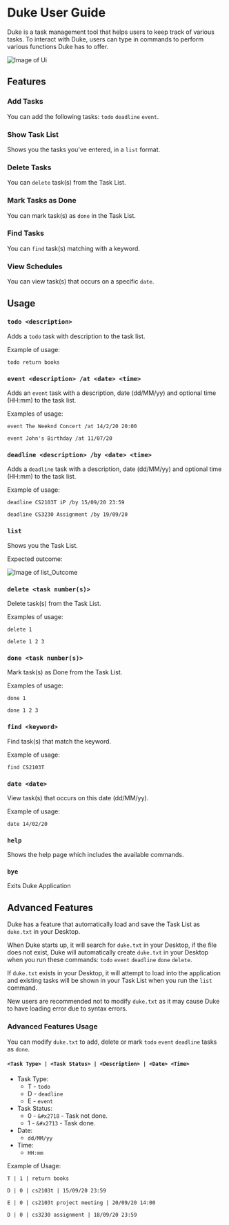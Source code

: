 # Duke User Guide
Duke is a task management tool that helps users to keep track of various tasks.
To interact with Duke, users can type in commands to perform various functions Duke has to offer.

![Image of Ui](https://raw.githubusercontent.com/junhui-phoon/ip/master/docs/Ui.png)
## Features

### Add Tasks 
You can add the following tasks: `todo` `deadline` `event`.

### Show Task List
Shows you the tasks you've entered, in a `list` format.

### Delete Tasks
You can `delete` task(s) from the Task List.

### Mark Tasks as Done
You can mark task(s) as `done` in the Task List.

### Find Tasks
You can `find` task(s) matching with a keyword.

### View Schedules
You can view task(s) that occurs on a specific `date`.

## Usage

### `todo <description>`

Adds a `todo` task with description to the task list.

Example of usage: 

`todo return books`

### `event <description> /at <date> <time>`

Adds an `event` task with a description, date (dd/MM/yy) and optional time (HH:mm) to the task list.

Examples of usage: 

`event The Weeknd Concert /at 14/2/20 20:00`  

`event John's Birthday /at 11/07/20`  

### `deadline <description> /by <date> <time>`

Adds a `deadline` task with a description, date (dd/MM/yy) and optional time (HH:mm) to the task list.

Example of usage: 

`deadline CS2103T iP /by 15/09/20 23:59`  

`deadline CS3230 Assignment /by 19/09/20`

### `list`

Shows you the Task List.

Expected outcome:  

![Image of list_Outcome](https://raw.githubusercontent.com/junhui-phoon/ip/master/docs/list_outcome.png)

### `delete <task number(s)>`

Delete task(s) from the Task List.

Examples of usage: 

`delete 1`

`delete 1 2 3`

### `done <task number(s)>`

Mark task(s) as Done from the Task List.

Examples of usage: 

`done 1`

`done 1 2 3`

### `find <keyword>`

Find task(s) that match the keyword.

Example of usage: 

`find CS2103T`

### `date <date>`

View task(s) that occurs on this date (dd/MM/yy).

Example of usage: 

`date 14/02/20`

### `help`

Shows the help page which includes the available commands.

### `bye`

Exits Duke Application

## Advanced Features
Duke has a feature that automatically load and save the Task List as `duke.txt` in your Desktop.

When Duke starts up, it will search for `duke.txt` in your Desktop, if the file does not exist,
Duke will automatically create `duke.txt` in your Desktop when you run these commands: `todo`
`event` `deadline` `done` `delete`.

If `duke.txt` exists in your Desktop, it will attempt to load into the application and existing
tasks will be shown in your Task List when you run the `list` command.

New users are recommended not to modify `duke.txt` as it may cause Duke to have loading error due to
syntax errors.

### Advanced Features Usage

You can modify `duke.txt` to add, delete or mark `todo` `event` `deadline` tasks as `done`.

#### `<Task Type> | <Task Status> | <Description> | <Date> <Time>`

* Task Type:
    * T - `todo`
    * D - `deadline`
    * E - `event`
* Task Status:
    * 0 - `&#x2718` - Task not done.
    * 1 - `&#x2713` - Task done.
* Date:
    * `dd/MM/yy`
* Time:
    * `HH:mm`
    
Example of Usage:

`T | 1 | return books`  

`D | 0 | cs2103t | 15/09/20 23:59`  

`E | 0 | cs2103t project meeting | 20/09/20 14:00`  

`D | 0 | cs3230 assignment | 18/09/20 23:59`



